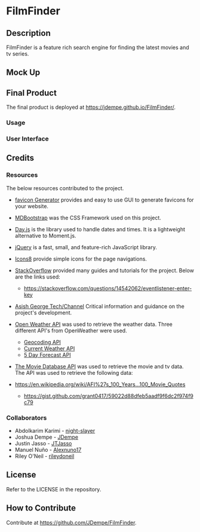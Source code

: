 # FilmFinder
## Description

FilmFinder is a feature rich search engine for finding the latest movies and tv series.

## Mock Up

## Final Product

The final product is deployed at https://jdempe.github.io/FilmFinder/.

### Usage

### User Interface

## Credits

### Resources

The below resources contributed to the project.

- [favicon Generator](https://favicon.io/favicon-generator/) provides and easy to use GUI to generate favicons for your website.

- [MDBootstrap](https://mdbootstrap.com/) was the CSS Framework used on this project.

- [Day.js](https://day.js.org/) is the library used to handle dates and times.  It is a lightweight alternative to Moment.js.

- [jQuery](https://jquery.com/) is a fast, small, and feature-rich JavaScript library.

- [Icons8](https://icons8.com/icons/) provide simple icons for the page navigations.

- [StackOverflow](https://stackoverflow.com/) provided many guides and tutorials for the project.  Below are the links used:
  - https://stackoverflow.com/questions/14542062/eventlistener-enter-key
  
- [Asish George Tech/Channel](https://youtu.be/zrv_SAnnmtk/) Critical information and guidance on the project's development.


- [Open Weather API](https://openweathermap.org/api) was used to retrieve the weather data.  Three different API's from OpenWeather were used.
  - [Geocoding API](https://openweathermap.org/api/geocoding-api#description)
  - [Current Weather API](https://openweathermap.org/current)
  - [5 Day Forecast API](https://openweathermap.org/forecast5#bulk)

- [The Movie Database API](https://developers.themoviedb.org/3/getting-started/introduction) was used to retrieve the movie and tv data.  The API was used to retrieve the following data:

- https://en.wikipedia.org/wiki/AFI%27s_100_Years...100_Movie_Quotes
  - https://gist.github.com/grant0417/59022d88dfeb5aadf9f6dc2f974f9c79
  
### Collaborators

- Abdolkarim Karimi - [night-slayer](https://github.com/mackarimi)
- Joshua Dempe - [JDempe](https://github.com/JDempe)
- Justin Jasso - [JTJasso](https://github.com/JTJasso)
- Manuel Nuño - [Alexnuno17](https://github.com/Alexnuno17)
- Riley O'Neil - [rileydoneil](https://github.com/rileydoneil)

## License

Refer to the LICENSE in the repository.

## How to Contribute

Contribute at https://github.com/JDempe/FilmFinder.
